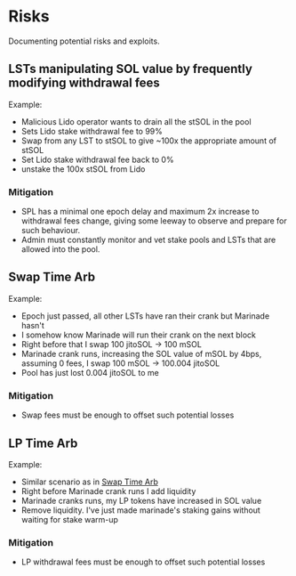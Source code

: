 # Risks

Documenting potential risks and exploits.

## LSTs manipulating SOL value by frequently modifying withdrawal fees

Example:

- Malicious Lido operator wants to drain all the stSOL in the pool
- Sets Lido stake withdrawal fee to 99%
- Swap from any LST to stSOL to give ~100x the appropriate amount of stSOL
- Set Lido stake withdrawal fee back to 0%
- unstake the 100x stSOL from Lido

### Mitigation

- SPL has a minimal one epoch delay and maximum 2x increase to withdrawal fees change, giving some leeway to observe and prepare for such behaviour.
- Admin must constantly monitor and vet stake pools and LSTs that are allowed into the pool.

## Swap Time Arb

Example:

- Epoch just passed, all other LSTs have ran their crank but Marinade hasn't
- I somehow know Marinade will run their crank on the next block
- Right before that I swap 100 jitoSOL -> 100 mSOL
- Marinade crank runs, increasing the SOL value of mSOL by 4bps, assuming 0 fees, I swap 100 mSOL -> 100.004 jitoSOL
- Pool has just lost 0.004 jitoSOL to me

### Mitigation

- Swap fees must be enough to offset such potential losses

## LP Time Arb

Example:

- Similar scenario as in [Swap Time Arb](#swap-time-arb)
- Right before Marinade crank runs I add liquidity
- Marinade cranks runs, my LP tokens have increased in SOL value
- Remove liquidity. I've just made marinade's staking gains without waiting for stake warm-up

### Mitigation

- LP withdrawal fees must be enough to offset such potential losses
